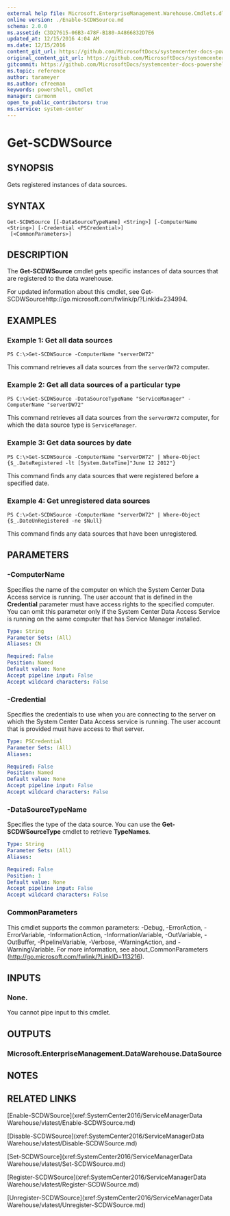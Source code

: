 ```yaml
---
external help file: Microsoft.EnterpriseManagement.Warehouse.Cmdlets.dll-Help.xml
online version: ./Enable-SCDWSource.md
schema: 2.0.0
ms.assetid: C3D27615-06B3-478F-B180-A4866832D7E6
updated_at: 12/15/2016 4:04 AM
ms.date: 12/15/2016
content_git_url: https://github.com/MicrosoftDocs/systemcenter-docs-powershell/blob/master/systemcenter-cmdlets/SystemCenter2016/ServiceManagerData%20Warehouse/vlatest/Get-SCDWSource.md
original_content_git_url: https://github.com/MicrosoftDocs/systemcenter-docs-powershell/blob/master/systemcenter-cmdlets/SystemCenter2016/ServiceManagerData%20Warehouse/vlatest/Get-SCDWSource.md
gitcommit: https://github.com/MicrosoftDocs/systemcenter-docs-powershell/blob/7df4508c7b907a214e6a8eca76037b06065ef078/systemcenter-cmdlets/SystemCenter2016/ServiceManagerData%20Warehouse/vlatest/Get-SCDWSource.md
ms.topic: reference
author: tarameyer
ms.author: cfreeman
keywords: powershell, cmdlet
manager: carmonm
open_to_public_contributors: true
ms.service: system-center
---
```


# Get-SCDWSource

## SYNOPSIS
Gets registered instances of data sources.

## SYNTAX

```
Get-SCDWSource [[-DataSourceTypeName] <String>] [-ComputerName <String>] [-Credential <PSCredential>]
 [<CommonParameters>]
```

## DESCRIPTION
The **Get-SCDWSource** cmdlet gets specific instances of data sources that are registered to the data warehouse.

For updated information about this cmdlet, see Get-SCDWSourcehttp://go.microsoft.com/fwlink/p/?LinkId=234994.

## EXAMPLES

### Example 1: Get all data sources
```
PS C:\>Get-SCDWSource -ComputerName "serverDW72"
```

This command retrieves all data sources from the `serverDW72` computer.

### Example 2: Get all data sources of a particular type
```
PS C:\>Get-SCDWSource -DataSourceTypeName "ServiceManager" -ComputerName "serverDW72"
```

This command retrieves all data sources from the `serverDW72` computer, for which the data source type is `ServiceManager`.

### Example 3: Get data sources by date
```
PS C:\>Get-SCDWSource -ComputerName "serverDW72" | Where-Object {$_.DateRegistered -lt [System.DateTime]"June 12 2012"}
```

This command finds any data sources that were registered before a specified date.

### Example 4: Get unregistered data sources
```
PS C:\>Get-SCDWSource -ComputerName "serverDW72" | Where-Object {$_.DateUnRegistered -ne $Null}
```

This command finds any data sources that have been unregistered.

## PARAMETERS

### -ComputerName
Specifies the name of the computer on which the System Center Data Access service is running.
The user account that is defined in the **Credential** parameter must have access rights to the specified computer.
You can omit this parameter only if the System Center Data Access Service is running on the same computer that has Service Manager installed.

```yaml
Type: String
Parameter Sets: (All)
Aliases: CN

Required: False
Position: Named
Default value: None
Accept pipeline input: False
Accept wildcard characters: False
```

### -Credential
Specifies the credentials to use when you are connecting to the server on which the System Center Data Access service is running.
The user account that is provided must have access to that server.

```yaml
Type: PSCredential
Parameter Sets: (All)
Aliases: 

Required: False
Position: Named
Default value: None
Accept pipeline input: False
Accept wildcard characters: False
```

### -DataSourceTypeName
Specifies the type of the data source.
You can use the **Get-SCDWSourceType** cmdlet to retrieve **TypeNames**.

```yaml
Type: String
Parameter Sets: (All)
Aliases: 

Required: False
Position: 1
Default value: None
Accept pipeline input: False
Accept wildcard characters: False
```

### CommonParameters
This cmdlet supports the common parameters: -Debug, -ErrorAction, -ErrorVariable, -InformationAction, -InformationVariable, -OutVariable, -OutBuffer, -PipelineVariable, -Verbose, -WarningAction, and -WarningVariable. For more information, see about_CommonParameters (http://go.microsoft.com/fwlink/?LinkID=113216).

## INPUTS

### None.
You cannot pipe input to this cmdlet.

## OUTPUTS

### Microsoft.EnterpriseManagement.DataWarehouse.DataSource

## NOTES

## RELATED LINKS

[Enable-SCDWSource](xref:SystemCenter2016/ServiceManagerData Warehouse/vlatest/Enable-SCDWSource.md)

[Disable-SCDWSource](xref:SystemCenter2016/ServiceManagerData Warehouse/vlatest/Disable-SCDWSource.md)

[Set-SCDWSource](xref:SystemCenter2016/ServiceManagerData Warehouse/vlatest/Set-SCDWSource.md)

[Register-SCDWSource](xref:SystemCenter2016/ServiceManagerData Warehouse/vlatest/Register-SCDWSource.md)

[Unregister-SCDWSource](xref:SystemCenter2016/ServiceManagerData Warehouse/vlatest/Unregister-SCDWSource.md)

